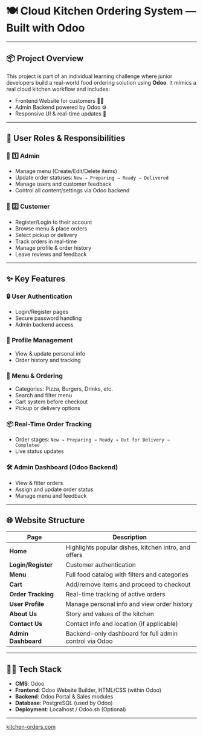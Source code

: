 # 🍽️ Cloud Kitchen Ordering System — Built with Odoo

---

## 📦 Project Overview

This project is part of an individual learning challenge where junior developers build a real-world food ordering solution using **Odoo**. It mimics a real cloud kitchen workflow and includes:

- Frontend Website for customers 🧑‍🍳
- Admin Backend powered by Odoo ⚙️
- Responsive UI & real-time updates 📱

---

## 👤 User Roles & Responsibilities

### 🔐 1️⃣ Admin

- Manage menu (Create/Edit/Delete items)
- Update order statuses: `New → Preparing → Ready → Delivered`
- Manage users and customer feedback
- Control all content/settings via Odoo backend

### 👥 2️⃣ Customer

- Register/Login to their account
- Browse menu & place orders
- Select pickup or delivery
- Track orders in real-time
- Manage profile & order history
- Leave reviews and feedback

---

## ✨ Key Features

### 🔒 User Authentication

- Login/Register pages
- Secure password handling
- Admin backend access

### 👤 Profile Management

- View & update personal info
- Order history and tracking

### 🍕 Menu & Ordering

- Categories: Pizza, Burgers, Drinks, etc.
- Search and filter menu
- Cart system before checkout
- Pickup or delivery options

### 📦 Real-Time Order Tracking

- Order stages: `New → Preparing → Ready → Out for Delivery → Completed`
- Live status updates

### 🛠️ Admin Dashboard (Odoo Backend)

- View & filter orders
- Assign and update order status
- Manage menu and feedback

---

## 🌐 Website Structure

| Page                | Description                                            |
| ------------------- | ------------------------------------------------------ |
| **Home**            | Highlights popular dishes, kitchen intro, and offers   |
| **Login/Register**  | Customer authentication                                |
| **Menu**            | Full food catalog with filters and categories          |
| **Cart**            | Add/remove items and proceed to checkout               |
| **Order Tracking**  | Real-time tracking of active orders                    |
| **User Profile**    | Manage personal info and view order history            |
| **About Us**        | Story and values of the kitchen                        |
| **Contact Us**      | Contact info and location (if applicable)              |
| **Admin Dashboard** | Backend-only dashboard for full admin control via Odoo |

---

## 🧑‍💻 Tech Stack

- **CMS**: Odoo
- **Frontend**: Odoo Website Builder, HTML/CSS (within Odoo)
- **Backend**: Odoo Portal & Sales modules
- **Database**: PostgreSQL (used by Odoo)
- **Deployment**: Localhost / Odoo.sh (Optional)

---

[kitchen-orders.com](https://kitchen-orders.odoo.com/)
